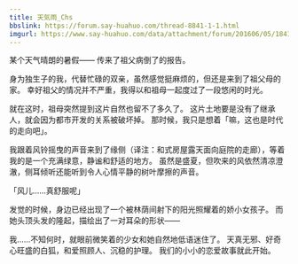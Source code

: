 ```yaml
---
title: 天気雨_Chs
bbslink: https://forum.say-huahuo.com/thread-8841-1-1.html
imgurl: https://www.say-huahuo.com/data/attachment/forum/201606/05/184146khtd4y5am1tnbd74.jpg
---
```


某个天气晴朗的暑假——
传来了祖父病倒了的报告。

身为独生子的我，代替忙碌的双亲，虽然感觉挺麻烦的，但还是来到了祖父母的家。
幸好祖父的情况并不严重，我得以和祖母一起度过了一段悠闲的时光。

就在这时，祖母突然提到这片自然也留不了多久了。
这片土地要是没有了继承人，就会因为都市开发的关系被破坏掉。
那时候，我只是想着「嘛，这也是时代的走向吧」。

我跟着风铃摇曳的声音来到了缘侧（译注：和式房屋露天面向庭院的走廊），等着我的是一个充满绿意，静谧和舒适的地方。
虽然是盛夏，但吹来的风依然清凉澄澈，侧耳倾听还能听到令人心情平静的树叶摩擦的声音。

「风儿……真舒服呢」

发觉的时候，身边已经出现了一个被林荫间射下的阳光照耀着的娇小女孩子。
而她头顶头发的隆起，描绘出了一对耳朵的形状——

我……不知何时，就眼前微笑着的少女和她自然地低语迷住了。
天真无邪、好奇心旺盛的白狐，和爱照顾人、沉稳的护理。
我们的小小的恋爱故事就此开始。<!--more-->
